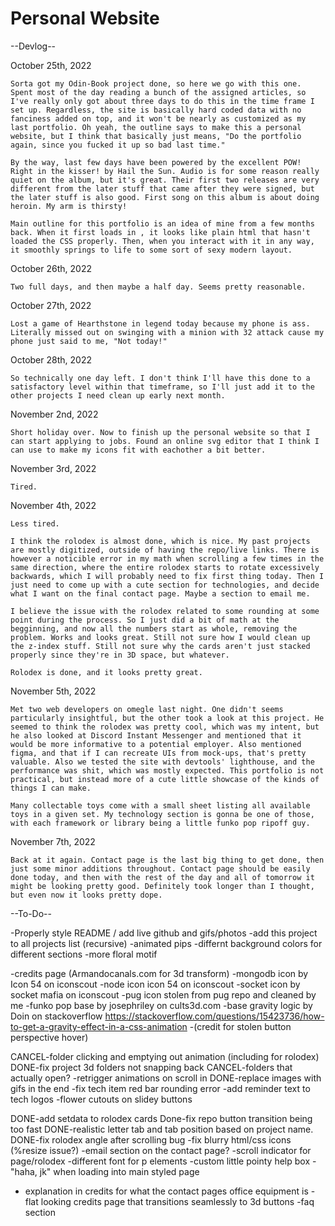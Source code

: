 # Personal Website

--Devlog--

October 25th, 2022

    Sorta got my Odin-Book project done, so here we go with this one. Spent most of the day reading a bunch of the assigned articles, so I've really only got about three days to do this in the time frame I set up. Regardless, the site is basically hard coded data with no fanciness added on top, and it won't be nearly as customized as my last portfolio. Oh yeah, the outline says to make this a personal website, but I think that basically just means, "Do the portfolio again, since you fucked it up so bad last time."

    By the way, last few days have been powered by the excellent POW! Right in the kisser! by Hail the Sun. Audio is for some reason really quiet on the album, but it's great. Their first two releases are very different from the later stuff that came after they were signed, but the later stuff is also good. First song on this album is about doing heroin. My arm is thirsty!

    Main outline for this portfolio is an idea of mine from a few months back. When it first loads in , it looks like plain html that hasn't loaded the CSS properly. Then, when you interact with it in any way, it smoothly springs to life to some sort of sexy modern layout.

October 26th, 2022

    Two full days, and then maybe a half day. Seems pretty reasonable.

October 27th, 2022

    Lost a game of Hearthstone in legend today because my phone is ass. Literally missed out on swinging with a minion with 32 attack cause my phone just said to me, "Not today!"

October 28th, 2022

    So technically one day left. I don't think I'll have this done to a satisfactory level within that timeframe, so I'll just add it to the other projects I need clean up early next month. 

November 2nd, 2022

    Short holiday over. Now to finish up the personal website so that I can start applying to jobs. Found an online svg editor that I think I can use to make my icons fit with eachother a bit better.

November 3rd, 2022

    Tired.

November 4th, 2022

    Less tired.

    I think the rolodex is almost done, which is nice. My past projects are mostly digitized, outside of having the repo/live links. There is however a noticible error in my math when scrolling a few times in the same direction, where the entire rolodex starts to rotate excessively backwards, which I will probably need to fix first thing today. Then I just need to come up with a cute section for technologies, and decide what I want on the final contact page. Maybe a section to email me.

    I believe the issue with the rolodex related to some rounding at some point during the process. So I just did a bit of math at the begginning, and now all the numbers start as whole, removing the problem. Works and looks great. Still not sure how I would clean up the z-index stuff. Still not sure why the cards aren't just stacked properly since they're in 3D space, but whatever.

    Rolodex is done, and it looks pretty great.

November 5th, 2022

    Met two web developers on omegle last night. One didn't seems particularly insightful, but the other took a look at this project. He seemed to think the rolodex was pretty cool, which was my intent, but he also looked at Discord Instant Messenger and mentioned that it would be more informative to a potential employer. Also mentioned figma, and that if I can recreate UIs from mock-ups, that's pretty valuable. Also we tested the site with devtools' lighthouse, and the performance was shit, which was mostly expected. This portfolio is not practical, but instead more of a cute little showcase of the kinds of things I can make.

    Many collectable toys come with a small sheet listing all available toys in a given set. My technology section is gonna be one of those, with each framework or library being a little funko pop ripoff guy. 

November 7th, 2022

    Back at it again. Contact page is the last big thing to get done, then just some minor additions throughout. Contact page should be easily done today, and then with the rest of the day and all of tomorrow it might be looking pretty good. Definitely took longer than I thought, but even now it looks pretty dope.

--To-Do--

-Properly style README / add live github and gifs/photos
-add this project to all projects list (recursive)
-animated pips 
-differnt background colors for different sections
-more floral motif

-credits page (Armandocanals.com for 3d transform)
-mongodb icon by Icon 54 on iconscout
-node icon icon 54 on iconscout
-socket icon by socket mafia on iconscout
-pug icon stolen from pug repo and cleaned by me
-funko pop base by josephriley on cults3d.com
-base gravity logic by Doin on stackoverflow https://stackoverflow.com/questions/15423736/how-to-get-a-gravity-effect-in-a-css-animation
-(credit for stolen button perspective hover)

CANCEL-folder clicking and emptying out animation (including for rolodex)
DONE-fix project 3d folders not snapping back
CANCEL-folders that actually open?
-retrigger animations on scroll in
DONE-replace images with gifs in the end
-fix tech item red bar rounding error
-add reminder text to tech logos
-flower cutouts on slidey buttons

DONE-add setdata to rolodex cards
Done-fix repo button transition being too fast
DONE-realistic letter tab and tab position based on project name.
DONE-fix rolodex angle after scrolling bug
-fix blurry html/css icons (%resize issue?)
-email section on the contact page?
-scroll indicator for page/rolodex
-different font for p elements
-custom little pointy help box
-"haha, jk" when loading into main styled page
- explanation in credits for what the contact pages office equipment is
-flat looking credits page that transitions seamlessly to 3d buttons
-faq section